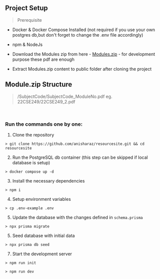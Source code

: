 ## Project Setup

> Prerequisite

- Docker & Docker Compose Installed (not required if you use your own postgres db,but don't forget to change the .env file accordingly)
- npm & NodeJs
- Download the Modules zip from here - [Modules.zip](https://mega.nz/file/vs9CRYJa#GkJBz0S3eYRolVQxLynxVnMroqVpMA0aLhuXkZ-gh5U) - for development purpose these pdf are enough

- Extract Modules.zip content to public folder after cloning the project

## Module.zip Structure

> /SubjectCode/SubjectCode_ModuleNo.pdf eg. 22CSE249/22CSE249_2.pdf

<br>

### Run the commands one by one:

1. Clone the repository

```
> git clone https://github.com/anisharaz/resourcesite.git && cd resourcesite

```

2. Run the PostgreSQL db container (this step can be skipped if local database is setup)

```
> docker compose up -d
```

3. Install the necessary dependencies

```
> npm i
```

4. Setup environment variables

```
> cp .env-example .env
```

5. Update the database with the changes defined in `schema.prisma`

```
> npx prisma migrate
```

5. Seed database with initial data

```
> npx prisma db seed
```

7. Start the development server

```
> npm run init

> npm run dev

```
